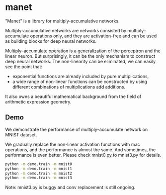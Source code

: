 # manet

"Manet" is a library for multiply-accumulative networks.

Multiply-accumulative networks are networks consisted by multiply–accumulate operations only, and they are
activation-free and can be used as building blocks for deep neural networks.

Multiply–accumulate operation is a generalization of the perceptron and the linear neuron. But surprisingly,
it can be the only mechanism to construct deep neural networks. The non-linearity can be eliminated, 
we can easily see the point that:
* exponential functions are already included by pure multiplications,
* a wide range of non-linear functions can be constructed by using different combinations of multiplications add additions.

It also owns a beautiful mathematical background from the field of arithmetic expression geometry.

## Demo

We demonstrate the performance of multiply–accumulate network on MNIST dataset.

We gradually replace the non-linear activation functions with mac operations, and the performance is almost the same.
And sometimes, the performance is even better. Please check mnist0.py to mnist3.py for details.

```bash
python -m demo.train -m mnist0
python -m demo.train -m mnist1
python -m demo.train -m mnist2
python -m demo.train -m mnist3
```

Note: mnist3.py is buggy and conv replacement is still ongoing.